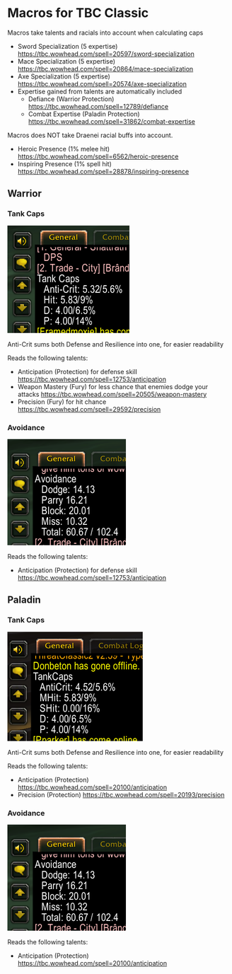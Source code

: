 # Macros for TBC Classic
Macros take talents and racials into account when calculating caps
* Sword Specialization (5 expertise) https://tbc.wowhead.com/spell=20597/sword-specialization
* Mace Specialization (5 expertise) https://tbc.wowhead.com/spell=20864/mace-specialization
* Axe Specialization (5 expertise) https://tbc.wowhead.com/spell=20574/axe-specialization
* Expertise gained from talents are automatically included
  * Defiance (Warrior Protection) https://tbc.wowhead.com/spell=12789/defiance
  * Combat Expertise (Paladin Protection) https://tbc.wowhead.com/spell=31862/combat-expertise

Macros does NOT take Draenei racial buffs into account.
* Heroic Presence (1% melee hit) https://tbc.wowhead.com/spell=6562/heroic-presence
* Inspiring Presence (1% spell hit) https://tbc.wowhead.com/spell=28878/inspiring-presence

## Warrior
### Tank Caps
![Warrior Tank Caps](/Classic%20TBC/img/warrior-tank-caps2.png?raw=true)

Anti-Crit sums both Defense and Resilience into one, for easier readability

Reads the following talents:
* Anticipation (Protection) for defense skill https://tbc.wowhead.com/spell=12753/anticipation
* Weapon Mastery (Fury) for less chance that enemies dodge your attacks https://tbc.wowhead.com/spell=20505/weapon-mastery
* Precision (Fury) for hit chance https://tbc.wowhead.com/spell=29592/precision

### Avoidance
![Warrior Avoidance](/Classic%20TBC/img/warrior-avoidance.png?raw=true)

Reads the following talents:
* Anticipation (Protection) for defense skill https://tbc.wowhead.com/spell=12753/anticipation

## Paladin
### Tank Caps
![Paladin Avoidance](/Classic%20TBC/img/paladin-tank-caps.png?raw=true)

Anti-Crit sums both Defense and Resilience into one, for easier readability

Reads the following talents:
* Anticipation (Protection) https://tbc.wowhead.com/spell=20100/anticipation
* Precision (Protection) https://tbc.wowhead.com/spell=20193/precision

### Avoidance
![Paladin Avoidance](/Classic%20TBC/img/warrior-avoidance.png?raw=true)

Reads the following talents:
* Anticipation (Protection) https://tbc.wowhead.com/spell=20100/anticipation
